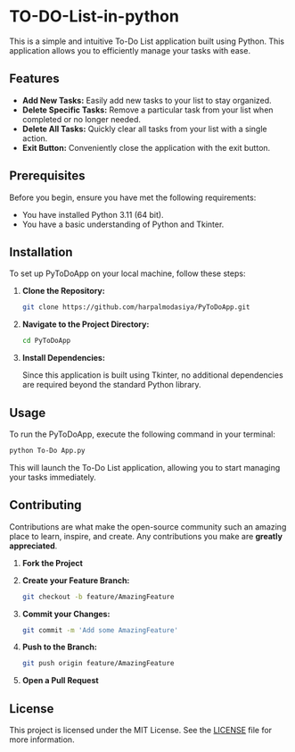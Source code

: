 # TO-DO-List-in-python

This is a simple and intuitive To-Do List application built using Python. This application allows you to efficiently manage your tasks with ease. 

## Features

- **Add New Tasks:** Easily add new tasks to your list to stay organized.
- **Delete Specific Tasks:** Remove a particular task from your list when completed or no longer needed.
- **Delete All Tasks:** Quickly clear all tasks from your list with a single action.
- **Exit Button:** Conveniently close the application with the exit button.

## Prerequisites

Before you begin, ensure you have met the following requirements:
- You have installed Python 3.11 (64 bit).
- You have a basic understanding of Python and Tkinter.

## Installation

To set up PyToDoApp on your local machine, follow these steps:

1. **Clone the Repository:**

    ```bash
    git clone https://github.com/harpalmodasiya/PyToDoApp.git
    ```

2. **Navigate to the Project Directory:**

    ```bash
    cd PyToDoApp
    ```

3. **Install Dependencies:**

    Since this application is built using Tkinter, no additional dependencies are required beyond the standard Python library.

## Usage

To run the PyToDoApp, execute the following command in your terminal:

```bash
python To-Do App.py
```

This will launch the To-Do List application, allowing you to start managing your tasks immediately.

## Contributing

Contributions are what make the open-source community such an amazing place to learn, inspire, and create. Any contributions you make are **greatly appreciated**.

1. **Fork the Project**
2. **Create your Feature Branch:**

    ```bash
    git checkout -b feature/AmazingFeature
    ```

3. **Commit your Changes:**

    ```bash
    git commit -m 'Add some AmazingFeature'
    ```

4. **Push to the Branch:**

    ```bash
    git push origin feature/AmazingFeature
    ```

5. **Open a Pull Request**

## License

This project is licensed under the MIT License. See the [LICENSE](LICENSE) file for more information.
